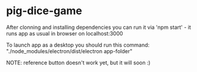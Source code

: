 # pig-dice-game

After clonning and installing dependencies you can run it via 'npm start' - it runs app as usual in browser on localhost:3000

To launch app as a desktop you should run this command: "./node_modules/electron/dist/electron app-folder"

NOTE: reference button doesn't work yet, but it will soon :)
